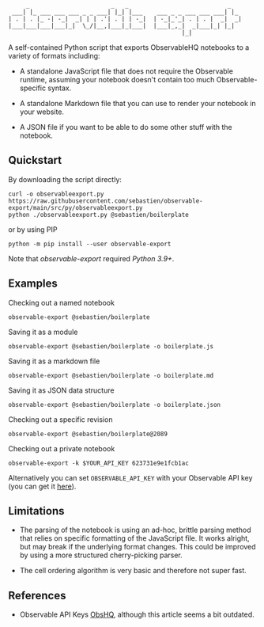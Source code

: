          _                       _   _                            _   
     ___| |_ ___ ___ ___ _ _ ___| |_| |___    ___ _ _ ___ ___ ___| |_ 
    | . | . |_ -| -_|  _| | | .'| . | | -_|  | -_|_'_| . | . |  _|  _|
    |___|___|___|___|_|  \_/|__,|___|_|___|  |___|_,_|  _|___|_| |_|  
                                                     |_|

A self-contained Python script that exports ObservableHQ notebooks to a
variety of formats including:

-   A standalone JavaScript file that does not require the Observable
    runtime, assuming your notebook doesn't contain too much
    Observable-specific syntax.

-   A standalone Markdown file that you can use to render your notebook
    in your website.

-   A JSON file if you want to be able to do some other stuff with the
    notebook.

## Quickstart

By downloading the script directly:

    curl -o observableexport.py https://raw.githubusercontent.com/sebastien/observable-export/main/src/py/observableexport.py 
    python ./observableexport.py @sebastien/boilerplate

or by using PIP

    python -m pip install --user observable-export

Note that *observable-export* required *Python 3.9+*.

## Examples

Checking out a named notebook

    observable-export @sebastien/boilerplate

Saving it as a module

    observable-export @sebastien/boilerplate -o boilerplate.js

Saving it as a markdown file

    observable-export @sebastien/boilerplate -o boilerplate.md

Saving it as JSON data structure

    observable-export @sebastien/boilerplate -o boilerplate.json

Checking out a specific revision

    observable-export @sebastien/boilerplate@2089

Checking out a private notebook

    observable-export -k $YOUR_API_KEY 623731e9e1fcb1ac

Alternatively you can set `OBSERVABLE_API_KEY` with your Observable API
key (you can get it [here](https://observablehq.com/settings/api-keys)).

## Limitations

-   The parsing of the notebook is using an ad-hoc, brittle parsing
    method that relies on specific formatting of the JavaScript file. It
    works alright, but may break if the underlying format changes. This
    could be improved by using a more structured cherry-picking parser.

-   The cell ordering algorithm is very basic and therefore not super
    fast.

## References

-   Observable API Keys
    [ObsHQ](https://observablehq.com/@observablehq/api-keys), although
    this article seems a bit outdated.
